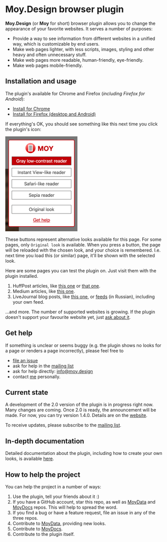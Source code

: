 # Moy.Design browser plugin

**Moy.Design** (or **Moy** for short) browser plugin allows you to change the appearance of your favorite websites. It serves a number of purposes:

* Provide a way to see information from different websites in a unified way, which is customizable by end users.
* Make web pages lighter, with less scripts, images, styling and other heavy and often unnecessary stuff.
* Make web pages more readable, human-friendly, eye-friendly.
* Make web pages mobile-friendly.

## Installation and usage

The plugin's available for Chrome and Firefox (*including Firefox for Android*):

* [Install for Chrome](https://chrome.google.com/webstore/detail/moydesign/kgepfphemgiidklhpnfoobmoieiglgon)
* [Install for Firefox (desktop and Android)](https://moy.design/extension/firefox)

If everything's OK, you should see something like this next time you click the plugin's icon:

<img src="https://raw.githubusercontent.com/MoyDesign/MoyDocs/master/docs/plugin-popup.png" height="300">

These buttons represent alternative looks available for this page. For some pages, only `Original look` is available. When you press a button, the page will be reloaded with the chosen look, and your choice is remembered. I.e. next time you load this (or similar) page, it'll be shown with the selected look.

Here are some pages you can test the plugin on. Just visit them with the plugin installed.

1. HuffPost articles, like [this one](https://www.huffingtonpost.com/entry/cottage-cheese-nutritional-benefits-yogurt_us_5b3a33cbe4b0f3c221a2e136) or [that one](https://www.huffingtonpost.com/entry/best-fast-food-fried-chicken_us_5b328c43e4b0cb56051ccaab?section=us_taste).
1. Medium articles, like [this one](https://medium.com/the-mission/if-you-only-read-a-few-books-in-2018-read-these-89d03fc149c6).
1. LiveJournal blog posts, like [this one](https://shakko-kitsune.livejournal.com/1281232.html), or [feeds](https://shakko-kitsune.livejournal.com/feed/) (in Russian), including your own feed.

...and more. The number of supported websites is growing. If the plugin doesn't support your favourite website yet, just [ask about it](#get-help).

## Get help

If something is unclear or seems buggy (e.g. the plugin shows no looks for a page or renders a page incorrectly), please feel free to

* [file an issue](https://github.com/MoyDesign/MoyPlugin/issues)
* ask for help in the [mailing list](https://groups.io/g/moy)
* ask for help directly: [info@moy.design](mailto:info@moy.design)
* contact [me](https://github.com/dsavenko) personally.

## Current state

A development of the 2.0 version of the plugin is in progress right now. Many changes are coming. Once 2.0 is ready, the announcement will be made. For now, you can try version 1.4.0. Details are on the [website](https://moy.design). 

To receive updates, please subscribe to the [mailing list](https://groups.io/g/moy).

## In-depth documentation

Detailed documentation about the plugin, including how to create your own looks, is available [here](https://github.com/MoyDesign/MoyDocs/blob/master/README.md#moydesign-documentation).

## How to help the project

You can help the project in a number of ways:

1. Use the plugin, tell your friends about it :)
1. If you have a GitHub account, star this repo, as well as [MoyData](https://github.com/MoyDesign/MoyData) and [MoyDocs](https://github.com/MoyDesign/MoyDocs) repos. This will help to spread the word.
1. If you find a bug or have a feature request, file an issue in any of the three repos.
1. Contribute to [MoyData](https://github.com/MoyDesign/MoyData), providing new looks.
1. Contribute to [MoyDocs](https://github.com/MoyDesign/MoyData).
1. Contribute to the plugin itself.

